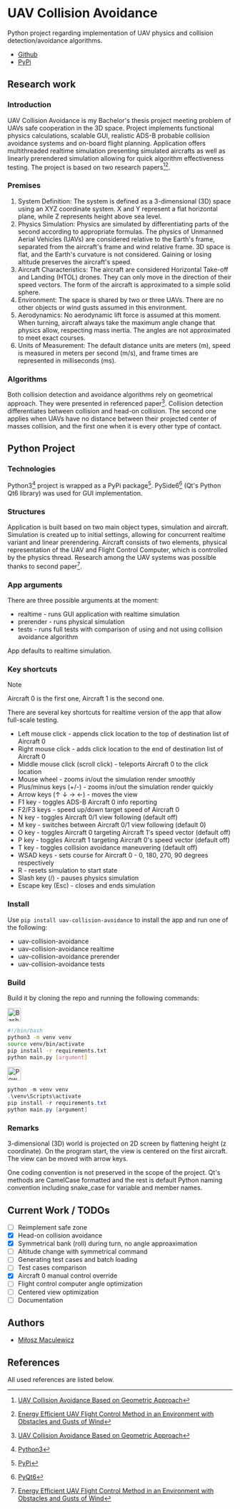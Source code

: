 # UAV Collision Avoidance

Python project regarding implementation of UAV physics and collision detection/avoidance algorithms.
- [Github](https://github.com/mldxo/uav-collision-avoidance)
- [PyPi](https://pypi.org/project/uav-collision-avoidance)

## Research work

### Introduction

UAV Collision Avoidance is my Bachelor's thesis project meeting problem of UAVs safe cooperation in the 3D space. Project implements functional physics calculations, scalable GUI, realistic ADS-B probable collision avoidance systems and on-board flight planning. Application offers multithreaded realtime simulation presenting simulated aircrafts as well as linearly prerendered simulation allowing for quick algorithm effectiveness testing. The project is based on two research papers[^4][^5].

### Premises

1. System Definition: The system is defined as a 3-dimensional (3D) space using an XYZ coordinate system. X and Y represent a flat horizontal plane, while Z represents height above sea level.
2. Physics Simulation: Physics are simulated by differentiating parts of the second according to appropriate formulas. The physics of Unmanned Aerial Vehicles (UAVs) are considered relative to the Earth's frame, separated from the aircraft's frame and wind relative frame. 3D space is flat, and the Earth's curvature is not considered. Gaining or losing altitude preserves the aircraft's speed.
3. Aircraft Characteristics: The aircraft are considered Horizontal Take-off and Landing (HTOL) drones. They can only move in the direction of their speed vectors. The form of the aircraft is approximated to a simple solid sphere.
4. Environment: The space is shared by two or three UAVs. There are no other objects or wind gusts assumed in this environment.
5. Aerodynamics: No aerodynamic lift force is assumed at this moment. When turning, aircraft always take the maximum angle change that physics allow, respecting mass inertia. The angles are not approximated to meet exact courses.
6. Units of Measurement: The default distance units are meters (m), speed is measured in meters per second (m/s), and frame times are represented in milliseconds (ms).

### Algorithms

Both collision detection and avoidance algorithms rely on geometrical approach. They were presented in referenced paper[^4]. Collision detection differentiates between collision and head-on collision. The second one applies when UAVs have no distance between their projected center of masses collision, and the first one when it is every other type of contact.

## Python Project

### Technologies

Python3[^1] project is wrapped as a PyPi package[^2]. PySide6[^3] (Qt's Python Qt6 library) was used for GUI implementation.

### Structures

Application is built based on two main object types, simulation and aircraft. Simulation is created up to initial settings, allowing for concurrent realtime variant and linear prerendering. Aircraft consists of two elements, physical representation of the UAV and Flight Control Computer, which is controlled by the physics thread. Research among the UAV systems was possible thanks to second paper[^5].

### App arguments

There are three possible arguments at the moment:
- realtime - runs GUI application with realtime simulation
- prerender - runs physical simulation
- tests - runs full tests with comparison of using and not using collision avoidance algorithm

App defaults to realtime simulation.

### Key shortcuts

> [!NOTE]
> Aircraft 0 is the first one, Aircraft 1 is the second one.

There are several key shortcuts for realtime version of the app that allow full-scale testing.

- Left mouse click - appends click location to the top of destination list of Aircraft 0
- Right mouse click - adds click location to the end of destination list of Aircraft 0
- Middle mouse click (scroll click) - teleports Aircraft 0 to the click location
- Mouse wheel - zooms in/out the simulation render smoothly
- Plus/minus keys (+/-) - zooms in/out the simulation render quickly
- Arrow keys (↑ ↓ → ←) - moves the view
- F1 key - toggles ADS-B Aircraft 0 info reporting
- F2/F3 keys - speed up/down target speed of Aircraft 0
- N key - toggles Aircraft 0/1 view following (default off)
- M key - switches between Aircraft 0/1 view following (default 0)
- O key - toggles Aircraft 0 targeting Aircraft 1's speed vector (default off)
- P key - toggles Aircraft 1 targeting Aircraft 0's speed vector (default off)
- T key - toggles collision avoidance maneuvering (default off)
- WSAD keys - sets course for Aircraft 0 - 0, 180, 270, 90 degrees respectively
- R - resets simulation to start state
- Slash key (/) - pauses physics simulation
- Escape key (Esc) - closes and ends simulation

### Install

Use `pip install uav-collision-avoidance` to install the app and run one of the following:
- uav-collision-avoidance
- uav-collision-avoidance realtime
- uav-collision-avoidance prerender
- uav-collision-avoidance tests

### Build

Build it by cloning the repo and running the following commands:

<p align="left">
    <img width="30px" alt="Bash" style="padding-right:10px;" src="https://skillicons.dev/icons?i=bash" />
</p>

```bash
#!/bin/bash
python3 -m venv venv
source venv/bin/activate
pip install -r requirements.txt
python main.py [argument]
```

<p align="left">
    <img width="30px" alt="Powershell" style="padding-right:10px;" src="https://skillicons.dev/icons?i=powershell" />
</p>

```powershell
python -m venv venv
.\venv\Scripts\activate
pip install -r requirements.txt
python main.py [argument]
```

### Remarks

3-dimensional (3D) world is projected on 2D screen by flattening height (z coordinate). On the program start, the view is centered on the first aircraft. The view can be moved with arrow keys.

One coding convention is not preserved in the scope of the project. Qt's methods are CamelCase formatted and the rest is default Python naming convention including snake_case for variable and member names.

## Current Work / TODOs

- [ ] Reimplement safe zone
- [x] Head-on collision avoidance
- [x] Symmetrical bank (roll) during turn, no angle approaximation
- [ ] Altitude change with symmetrical command
- [ ] Generating test cases and batch loading
- [ ] Test cases comparison
- [x] Aircraft 0 manual control override
- [ ] Flight control computer angle optimization
- [ ] Centered view optimization
- [ ] Documentation

## Authors

- [Miłosz Maculewicz](https://github.com/mldxo)

## References

All used references are listed below.

[^1]: [Python3](https://www.python.org/)
[^2]: [PyPi](https://pypi.org/)
[^3]: [PyQt6](https://doc.qt.io/qtforpython-6/)
[^4]: [UAV Collision Avoidance Based on Geometric Approach](https://ieeexplore.ieee.org/document/4655013/)
[^5]: [Energy Efficient UAV Flight Control Method in an Environment with Obstacles and Gusts of Wind](https://www.mdpi.com/1638452/)
